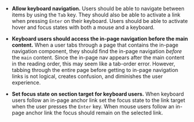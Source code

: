 - **Allow keyboard navigation.** Users should be able to navigate between items by using the `Tab` key. They should also be able to activate a link when pressing `Enter` on their keyboard. Users should be able to activate hover and focus states with both a mouse and a keyboard.

- **Keyboard users should access the in-page navigation before the main content.** When a user tabs through a page that contains the in-page navigation component, they should find the in-page navigation _before_ the `main` content. Since the in-page nav appears after the main content in the reading order, this may seem like a tab-order error. However, tabbing through the entire page before getting to in-page navigation links is not logical, creates confusion, and diminishes the user experience.

- **Set focus state on section target for keyboard users.** When keyboard users follow an in-page anchor link set the focus state to the link target when the user presses the `Enter` key. When mouse users follow an in-page anchor link the focus should remain on the selected link.
